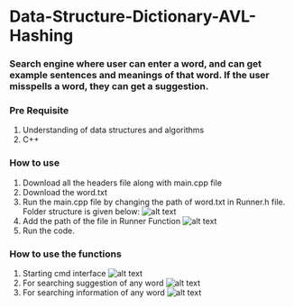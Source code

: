 # Data-Structure-Dictionary-AVL-Hashing

### Search engine where user can enter a word, and can get example sentences and meanings of that word. If the user misspells a word, they can get a suggestion.

### Pre Requisite

1. Understanding of data structures and algorithms
2. C++

### How to use
1. Download all the headers file along with main.cpp file
2. Download the word.txt
3. Run the main.cpp file by changing the path of word.txt in Runner.h file. Folder structure is given below:
![alt text](https://elaborate-snickerdoodle-c10791.netlify.app/folder.jpg)
4. Add the path of the file in Runner Function
![alt text](https://elaborate-snickerdoodle-c10791.netlify.app/runner.jpg)
5. Run the code.

### How to use the functions
1. Starting cmd interface
![alt text](https://elaborate-snickerdoodle-c10791.netlify.app/main.jpg)
2. For searching suggestion of any word
![alt text](https://elaborate-snickerdoodle-c10791.netlify.app/fun2.jpg)
3. For searching information of any word
![alt text](https://elaborate-snickerdoodle-c10791.netlify.app/fun4.jpg)
